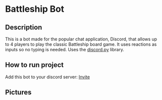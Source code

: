 Battleship Bot
=========================
Description
-------------------
This is a bot made for the popular chat application, Discord, that allows up to 4 players to play the classic Battleship board game. It uses reactions as inputs so no typing is needed. Uses the [discord.py](https://github.com/Rapptz/discord.py) library.   

How to run project
--------------------  
Add this bot to your discord server: [Invite](https://discord.com/api/oauth2/authorize?client_id=718573756586524696&permissions=11344&scope=bot)

Pictures  
--------
